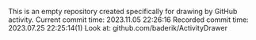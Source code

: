 This is an empty repository created specifically for drawing by GitHub activity.
Current commit time: 2023.11.05 22:26:16
Recorded commit time: 2023.07.25 22:25:14(1)
Look at: github.com/baderik/ActivityDrawer
